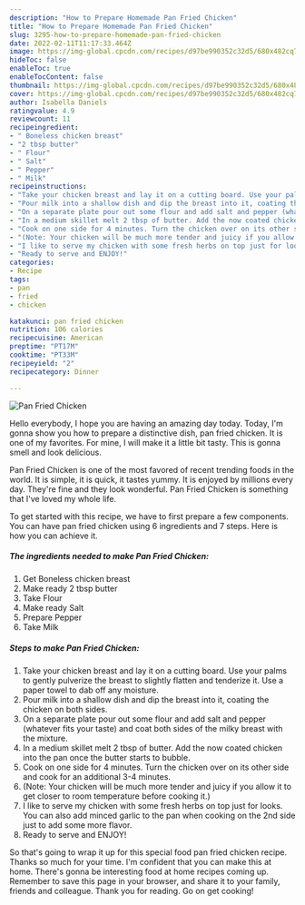 ```yaml
---
description: "How to Prepare Homemade Pan Fried Chicken"
title: "How to Prepare Homemade Pan Fried Chicken"
slug: 3295-how-to-prepare-homemade-pan-fried-chicken
date: 2022-02-11T11:17:33.464Z
image: https://img-global.cpcdn.com/recipes/d97be990352c32d5/680x482cq70/pan-fried-chicken-recipe-main-photo.jpg
hideToc: false
enableToc: true
enableTocContent: false
thumbnail: https://img-global.cpcdn.com/recipes/d97be990352c32d5/680x482cq70/pan-fried-chicken-recipe-main-photo.jpg
cover: https://img-global.cpcdn.com/recipes/d97be990352c32d5/680x482cq70/pan-fried-chicken-recipe-main-photo.jpg
author: Isabella Daniels
ratingvalue: 4.9
reviewcount: 11
recipeingredient:
- " Boneless chicken breast"
- "2 tbsp butter"
- " Flour"
- " Salt"
- " Pepper"
- " Milk"
recipeinstructions:
- "Take your chicken breast and lay it on a cutting board. Use your palms to gently pulverize the breast to slightly flatten and tenderize it. Use a paper towel to dab off any moisture."
- "Pour milk into a shallow dish and dip the breast into it, coating the chicken on both sides."
- "On a separate plate pour out some flour and add salt and pepper (whatever fits your taste) and coat both sides of the milky breast with the mixture."
- "In a medium skillet melt 2 tbsp of butter. Add the now coated chicken into the pan once the butter starts to bubble."
- "Cook on one side for 4 minutes. Turn the chicken over on its other side and cook for an additional 3-4 minutes."
- "(Note: Your chicken will be much more tender and juicy if you allow it to get closer to room temperature before cooking it.)"
- "I like to serve my chicken with some fresh herbs on top just for looks. You can also add minced garlic to the pan when cooking on the 2nd side just to add some more flavor."
- "Ready to serve and ENJOY!"
categories:
- Recipe
tags:
- pan
- fried
- chicken

katakunci: pan fried chicken 
nutrition: 106 calories
recipecuisine: American
preptime: "PT17M"
cooktime: "PT33M"
recipeyield: "2"
recipecategory: Dinner

---
```



![Pan Fried Chicken](https://img-global.cpcdn.com/recipes/d97be990352c32d5/680x482cq70/pan-fried-chicken-recipe-main-photo.jpg)

Hello everybody, I hope you are having an amazing day today. Today, I'm gonna show you how to prepare a distinctive dish, pan fried chicken. It is one of my favorites. For mine, I will make it a little bit tasty. This is gonna smell and look delicious.



Pan Fried Chicken is one of the most favored of recent trending foods in the world. It is simple, it is quick, it tastes yummy. It is enjoyed by millions every day. They're fine and they look wonderful. Pan Fried Chicken is something that I've loved my whole life.


To get started with this recipe, we have to first prepare a few components. You can have pan fried chicken using 6 ingredients and 7 steps. Here is how you can achieve it.

<!--inarticleads1-->

##### The ingredients needed to make Pan Fried Chicken:

1. Get  Boneless chicken breast
1. Make ready 2 tbsp butter
1. Take  Flour
1. Make ready  Salt
1. Prepare  Pepper
1. Take  Milk




<!--inarticleads2-->

##### Steps to make Pan Fried Chicken:

1. Take your chicken breast and lay it on a cutting board. Use your palms to gently pulverize the breast to slightly flatten and tenderize it. Use a paper towel to dab off any moisture.
1. Pour milk into a shallow dish and dip the breast into it, coating the chicken on both sides.
1. On a separate plate pour out some flour and add salt and pepper (whatever fits your taste) and coat both sides of the milky breast with the mixture.
1. In a medium skillet melt 2 tbsp of butter. Add the now coated chicken into the pan once the butter starts to bubble.
1. Cook on one side for 4 minutes. Turn the chicken over on its other side and cook for an additional 3-4 minutes.
1. (Note: Your chicken will be much more tender and juicy if you allow it to get closer to room temperature before cooking it.)
1. I like to serve my chicken with some fresh herbs on top just for looks. You can also add minced garlic to the pan when cooking on the 2nd side just to add some more flavor.
1. Ready to serve and ENJOY!



So that's going to wrap it up for this special food pan fried chicken recipe. Thanks so much for your time. I'm confident that you can make this at home. There's gonna be interesting food at home recipes coming up. Remember to save this page in your browser, and share it to your family, friends and colleague. Thank you for reading. Go on get cooking!
